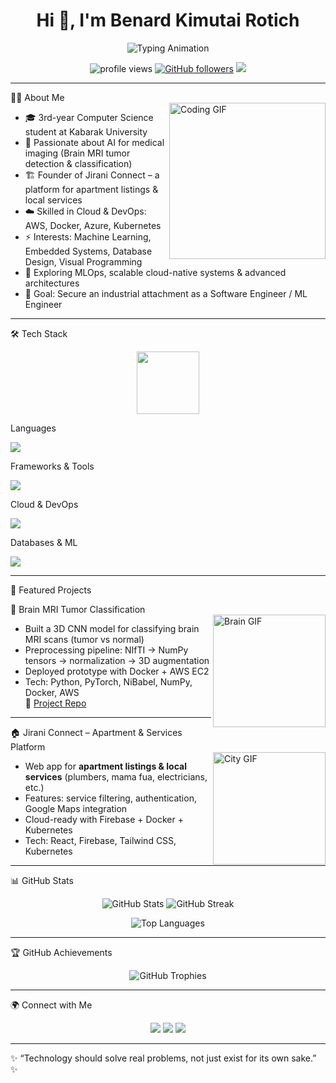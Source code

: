 <!-- Profile README -->

<h1 align="center">Hi 👋, I'm Benard Kimutai Rotich</h1>  

<p align="center">
  <img src="https://readme-typing-svg.herokuapp.com?font=Fira+Code&weight=600&size=22&pause=1000&color=1E90FF&center=true&vCenter=true&width=600&lines=Computer+Science+Student;AI+%26+Machine+Learning+Enthusiast;Cloud+%26+DevOps+Engineer;Software+Engineer+in+Progress;Always+Learning+New+Tech" alt="Typing Animation" />
</p>

<p align="center">  
  <img src="https://komarev.com/ghpvc/?username=your-username&label=Profile%20Views&color=blue&style=flat" alt="profile views"/>  
  <a href="https://github.com/your-username?tab=followers"><img src="https://img.shields.io/github/followers/your-username?label=Followers&style=social" alt="GitHub followers"></a>  
  <img src="https://img.shields.io/badge/Status-Open%20to%20Attachment-green" />  
</p>  

---

 👨‍💻 About Me  
<img align="right" alt="Coding GIF" src="https://media.giphy.com/media/du3J3cXyzhj75IOgvA/giphy.gif" width="250"/>  

- 🎓 3rd-year Computer Science student at Kabarak University  
- 🧠 Passionate about AI for medical imaging (Brain MRI tumor detection & classification)  
- 🏗️ Founder of Jirani Connect – a platform for apartment listings & local services 
- ☁️ Skilled in Cloud & DevOps: AWS, Docker, Azure, Kubernetes  
- ⚡ Interests: Machine Learning, Embedded Systems, Database Design, Visual Programming
- 🚀 Exploring MLOps, scalable cloud-native systems & advanced architectures  
- 🎯 Goal: Secure an industrial attachment as a Software Engineer / ML Engineer  

---

 🛠️ Tech Stack  

<p align="center">  
  <img src="https://media.giphy.com/media/WUlplcMpOCEmTGBtBW/giphy.gif" width="100">  
</p>  

Languages 
<p>  
  <img src="https://skillicons.dev/icons?i=python,java,cpp,c,js,html,css" />  
</p>  

Frameworks & Tools 
<p>  
  <img src="https://skillicons.dev/icons?i=react,nodejs,firebase,flask,tailwind,git,github,docker,kubernetes" />  
</p>  

Cloud & DevOps
<p>  
  <img src="https://skillicons.dev/icons?i=aws,azure" />  
</p>  

Databases & ML  
<p>  
  <img src="https://skillicons.dev/icons?i=mysql,postgresql,tensorflow,pytorch" />  
</p>  

---

 🚀 Featured Projects  

 🧠 Brain MRI Tumor Classification  
<img align="right" alt="Brain GIF" src="https://media.giphy.com/media/v1.Y2lkPTc5MGI3NjExOWxieTg2N3U3eGU4bWR2d3dodWZvNG5haTNjemt6MWN2Z3RzbHBnYSZlcD12MV9naWZzX3NlYXJjaCZjdD1n/l41Ys8cBPbB6xANu8/giphy.gif" width="180"/>  

- Built a 3D CNN model for classifying brain MRI scans (tumor vs normal)  
- Preprocessing pipeline: NIfTI → NumPy tensors → normalization → 3D augmentation  
- Deployed prototype with Docker + AWS EC2 
- Tech: Python, PyTorch, NiBabel, NumPy, Docker, AWS  
🔗 [Project Repo](#)  

---

🏠 Jirani Connect – Apartment & Services Platform  
<img align="right" alt="City GIF" src="https://media.giphy.com/media/v1.Y2lkPTc5MGI3NjExMDcwZnoxM3g0NmNxY21hNjM1NnRhcXd4dGk2NGNjbDViMXhuNHFzYyZlcD12MV9naWZzX3NlYXJjaCZjdD1n/pX4qCZekYXTYQ/giphy.gif" width="180"/>  

- Web app for **apartment listings & local services** (plumbers, mama fua, electricians, etc.)  
- Features: service filtering, authentication, Google Maps integration  
- Cloud-ready with Firebase + Docker + Kubernetes
- Tech: React, Firebase, Tailwind CSS, Kubernetes  

---



 📊 GitHub Stats  

<p align="center">  
  <img src="https://github-readme-stats.vercel.app/api?username=benard-kimutaii&show_icons=true&theme=tokyonight" alt="GitHub Stats" />  
  <img src="https://github-readme-streak-stats.herokuapp.com/?user=benard-kimutaii&theme=tokyonight" alt="GitHub Streak" />  
</p>  

<p align="center">  
  <img src="https://github-readme-stats.vercel.app/api/top-langs/?username=benard-kimutaii&layout=compact&theme=tokyonight" alt="Top Languages" />  
</p>  

---

 🏆 GitHub Achievements  

<p align="center">  
  <img src="https://github-profile-trophy.vercel.app/?username=benard-kimutaii&theme=darkhub&no-frame=true&row=1&column=6" alt="GitHub Trophies" />  
</p>  

---

🌍 Connect with Me  

<p align="center">  
  <a href="https://linkedin.com/in/benard-rotich-030528211" target="_blank"><img src="https://img.shields.io/badge/LinkedIn-blue?logo=linkedin&logoColor=white" /></a>  
  <a href="mailto:bbnrdkm@gmail.com"><img src="https://img.shields.io/badge/Email-D14836?logo=gmail&logoColor=white" /></a>  
  <a href="https://github.com/benard-kimutaii"><img src="https://img.shields.io/badge/GitHub-100000?logo=github&logoColor=white" /></a>  
</p>  

---

✨ “Technology should solve real problems, not just exist for its own sake.” ✨  

